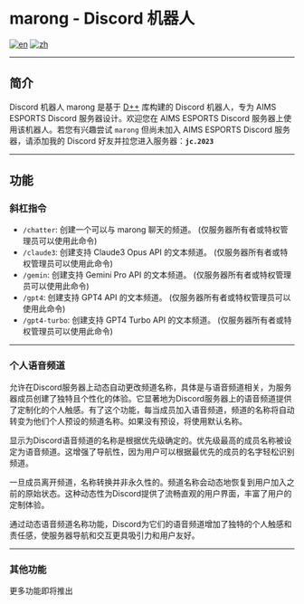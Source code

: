# marong - Discord 机器人
[![en](https://img.shields.io/badge/英文-English-red.svg)](https://github.com/JiaCheng2004/dpp-marong/blob/main/README.md)
[![zh](https://img.shields.io/badge/中文-Chinese-blue.svg)](https://github.com/JiaCheng2004/dpp-marong/blob/main/README.zh.md)

---

## 简介
Discord 机器人 marong 是基于 [D++](https://dpp.dev) 库构建的 Discord 机器人，专为 AIMS ESPORTS Discord 服务器设计。欢迎您在 AIMS ESPORTS Discord 服务器上使用该机器人。若您有兴趣尝试 `marong` 但尚未加入 AIMS ESPORTS Discord 服务器，请添加我的 Discord 好友并拉您进入服务器：**`jc.2023`**

---

## 功能

### 斜杠指令
- `/chatter`: 创建一个可以与 marong 聊天的频道。 (仅服务器所有者或特权管理员可以使用此命令)
- `/claude3`: 创建支持 Claude3 Opus API 的文本频道。 (仅服务器所有者或特权管理员可以使用此命令)
- `/gemin`: 创建支持 Gemini Pro API 的文本频道。 (仅服务器所有者或特权管理员可以使用此命令)
- `/gpt4`: 创建支持 GPT4 API 的文本频道。 (仅服务器所有者或特权管理员可以使用此命令)
- `/gpt4-turbo`: 创建支持 GPT4 Turbo API 的文本频道。 (仅服务器所有者或特权管理员可以使用此命令)

---

### 个人语音频道
允许在Discord服务器上动态自动更改频道名称，具体是与语音频道相关，为服务器成员创建了独特且个性化的体验。它显著地为Discord服务器上的语音频道提供了定制化的个人触感。有了这个功能，每当成员加入语音频道，频道的名称将自动转变为他们个人预设的频道名称。如果没有预设，将使用默认名称。

显示为Discord语音频道的名称是根据优先级确定的。优先级最高的成员名称被设定为语音频道。这增强了导航性，因为用户可以根据最优先的成员的名字轻松识别频道。

一旦成员离开频道，名称转换并非永久性的。频道名称会动态地恢复到用户加入之前的原始状态。这种动态性为Discord提供了流畅直观的用户界面，丰富了用户的定制体验。

通过动态语音频道名称功能，Discord为它们的语音频道增加了独特的个人触感和责任感，使服务器导航和交互更具吸引力和用户友好。

---

### 其他功能
更多功能即将推出
